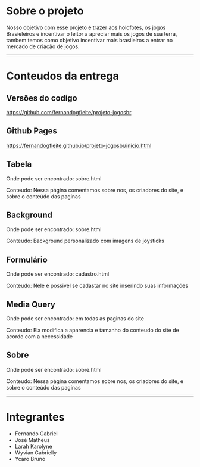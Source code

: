 # Sobre o projeto

Nosso objetivo com esse projeto é trazer aos holofotes, os jogos Brasieleiros e incentivar o leitor a apreciar mais os jogos de sua terra, tambem temos como objetivo incentivar mais brasileiros a entrar no mercado de criação de jogos.

---

# Conteudos da entrega

## Versões do codigo 

https://github.com/fernandogfleite/projeto-jogosbr

## Github Pages 

https://fernandogfleite.github.io/projeto-jogosbr/inicio.html

## Tabela

Onde pode ser encontrado: sobre.html

Conteudo: Nessa página comentamos sobre nos, os criadores do site, e sobre o conteúdo das paginas

## Background

Onde pode ser encontrado: sobre.html

Conteudo: Background personalizado com imagens de joysticks

## Formulário

Onde pode ser encontrado: cadastro.html

Conteudo: Nele é possivel se cadastar no site inserindo suas informações

## Media Query

Onde pode ser encontrado: em todas as paginas do site

Conteudo: Ela modifica a aparencia e tamanho do conteudo do site de acordo com a necessidade

## Sobre

Onde pode ser encontrado: sobre.html

Conteudo: Nessa página comentamos sobre nos, os criadores do site, e sobre o conteúdo das paginas

---

# Integrantes

* Fernando Gabriel
* José Matheus 
* Larah Karolyne
* Wyvian Gabrielly
* Ycaro Bruno